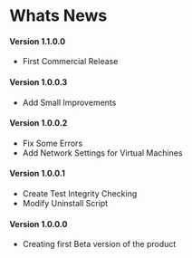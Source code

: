 # Whats News

#### Version 1.1.0.0

- First Commercial Release

#### Version 1.0.0.3

- Add Small Improvements

#### Version 1.0.0.2

- Fix Some Errors
- Add Network Settings for Virtual Machines

#### Version 1.0.0.1

- Create Test Integrity Checking
- Modify Uninstall Script

#### Version 1.0.0.0

- Creating first Beta version of the product
